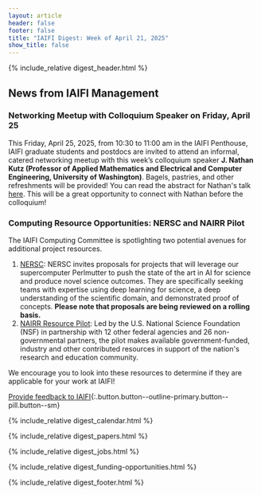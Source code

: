 ```yaml
---
layout: article
header: false
footer: false
title: "IAIFI Digest: Week of April 21, 2025"
show_title: false
--- 
```


{% include_relative digest_header.html %}

## News from IAIFI Management

### Networking Meetup with Colloquium Speaker on Friday, April 25
This Friday, April 25, 2025, from 10:30 to 11:00 am in the IAIFI Penthouse, IAIFI graduate students and postdocs are invited to attend an informal, catered networking meetup with this week’s colloquium speaker **J. Nathan Kutz (Professor of Applied Mathematics and Electrical and Computer Engineering, University of Washington)**. Bagels, pastries, and other refreshments will be provided! You can read the abstract for Nathan's talk [here](https://iaifi.org/events.html). This will be a great opportunity to connect with Nathan before the colloquium!

### Computing Resource Opportunities: NERSC and NAIRR Pilot 
The IAIFI Computing Committee is spotlighting two potential avenues for additional project resources. 
1. [NERSC](https://www.nersc.gov/research-and-development/data-analytics/aiml/nersc-ai-for-science-cfp-2025/): NERSC invites proposals for projects that will leverage our supercomputer Perlmutter to push the state of the art in AI for science and produce novel science outcomes. They are specifically seeking teams with expertise using deep learning for science, a deep understanding of the scientific domain, and demonstrated proof of concepts. **Please note that proposals are being reviewed on a rolling basis.** 
2. [NAIRR Resource Pilot](https://www.nsf.gov/focus-areas/artificial-intelligence/nairr): Led by the U.S. National Science Foundation (NSF) in partnership with 12 other federal agencies and 26 non-governmental partners, the pilot makes available government-funded, industry and other contributed resources in support of the nation's research and education community.  

We encourage you to look into these resources to determine if they are applicable for your work at IAIFI!

[Provide feedback to IAIFI](https://forms.gle/hk2mrqjaLY8nCZrE6){:.button.button--outline-primary.button--pill.button--sm}

{% include_relative digest_calendar.html %}

{% include_relative digest_papers.html %}
 
{% include_relative digest_jobs.html %}

{% include_relative digest_funding-opportunities.html %}

{% include_relative digest_footer.html %}
